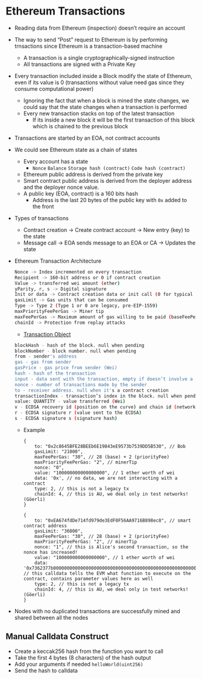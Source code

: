 # Ethereum Transactions

-   Reading data from Ethereum (inspection) doesn’t require an account
-   The way to send “Post” request to Ethereum is by performing trnsactions since Ethereum is a transaction-based machine
    -   A transaction is a single cryptographically-signed instruction
    -   All transactions are signed with a Private Key
-   Every transaction included inside a Block modify the state of Ethereum, even if its value is 0 (transactions without value need gas since they consume computational power)
    -   Ignoring the fact that when a block is mined the state changes, we could say that the state changes when a transaction is performed
    -   Every new transaction stacks on top of the latest transaction
        -   If its inside a new block it will be the first transaction of this block which is chained to the previous block
-   Transactions are started by an EOA, not contract accounts
-   We could see Ethereum state as a chain of states
    -   Every account has a state
        -   `Nonce` `Balance` `Storage hash (contract)` `Code hash (contract)`
    -   Ethereum public address is derived from the private key
    -   Smart contract public address is derived from the deployer address and the deployer nonce value.
    -   A public key (EOA, contract) is a 160 bits hash
        -   Address is the last 20 bytes of the public key with `0x` added to the front
-   Types of transactions
    -   Contract creation -> Create contract account -> New entry (key) to the state
    -   Message call -> EOA sends message to an EOA or CA -> Updates the state
-   Ethereum Transaction Architecture

    ```BASH
    Nonce -> Index incremented on every transaction
    Recipient -> 160-bit address or 0 if contract creation
    Value -> transferred wei amount (ether)
    yParity, r, s -> Digital signature
    Init or data -> Contract creation data or init call (0 for typical Ether transfer)
    gasLimit -> Gas units that can be consumed
    Type -> Type 2 (Type 1 or 0 are legacy, pre-EIP-1559)
    maxPriorityFeePerGas -> Miner tip
    maxFeePerGas -> Maximum amount of gas willing to be paid (baseFeePerGas and maxPriorityFeePerGas)
    chainId -> Protection from replay attacks
    ```

    -   [Transaction Object](https://docs.alchemy.com/docs/understanding-the-transaction-object-on-ethereum)

    ```BASH
    blockHash - hash of the block. null when pending
    blockNumber - block number. null when pending
    from - sender's address
    gas - gas from sender
    gasPrice - gas price from sender (Wei)
    hash - hash of the transaction
    input - data sent with the transaction, empty if doesn’t involve a smart contract
    nonce - number of transactions made by the sender
    to - receiver address. null when it's a contract creation
    transactionIndex - transaction’s index in the block. null when pending
    value: QUANTITY - value transferred (Wei)
    v - ECDSA recovery id (position on the curve) and chain id (network)
    r - ECDSA signature r (value sent to the ECDSA)
    s - ECDSA signature s (signature hash)
    ```

    -   Example

        ```JS
        {
            to: "0x2c8645BFE28BEEb6E19843eE9573b7539DD5B530", // Bob
            gasLimit: "21000",
            maxFeePerGas: "30", // 28 (base) + 2 (priorityFee)
            maxPriorityFeePerGas: "2", // minerTip
            nonce: "0",
            value: "100000000000000000", // 1 ether worth of wei
            data: '0x', // no data, we are not interacting with a contract
            type: 2, // this is not a legacy tx
            chainId: 4, // this is AU, we deal only in test networks! (Göerli)
        }
        ```

        ```JS
        {
            to: "0xEA674fdDe714fd979de3EdF0F56AA9716B898ec8", // smart contract address
            gasLimit: "36000",
            maxFeePerGas: "30", // 28 (base) + 2 (priorityFee)
            maxPriorityFeePerGas: "2", // minerTip
            nonce: "1", // this is Alice's second transaction, so the nonce has increased!
            value: "100000000000000000", // 1 ether worth of wei
            data: '0x7362377b0000000000000000000000000000000000000000000000000000000000000000', // this calldata tells the EVM what function to execute on the contract, contains parameter values here as well
            type: 2, // this is not a legacy tx
            chainId: 4, // this is AU, we deal only in test networks! (Göerli)
        }
        ```

-   Nodes with no duplicated transactions are successfully mined and shared between all the nodes

## Manual Calldata Construct

-   Create a keccak256 hash from the function you want to call
-   Take the first 4 bytes (8 characters) of the hash output
-   Add your arguments if needed `helloWorld(uint256)`
-   Send the hash to calldata
